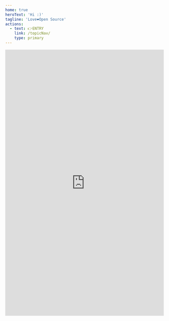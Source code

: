 ```yaml
---
home: true
heroText: 'Hi :)'
tagline: 'Love❤️Open Source'
actions:
  - text: 👉ENTRY
    link: /topicNav/
    type: primary
---
```








<iframe id="embed_dom" name="embed_dom" frameborder="0" style="display:block;width:1025px;max-width: 100%;height:845px;" src="https://www.processon.com/embed/627641dee0b34d075862c9ff"></iframe>

